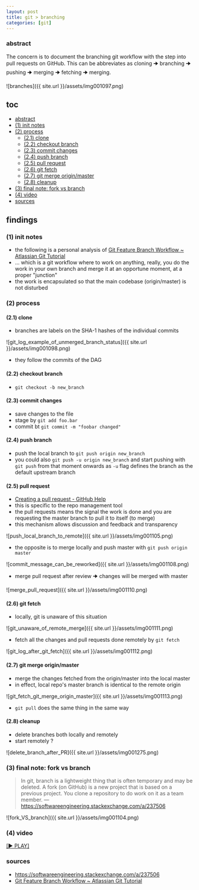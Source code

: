 ```yaml
---
layout: post
title: git > branching
categories: [git]
---
```

### abstract
The concern is to document the branching git workflow with the step into pull requests on GitHub. This can be abbreviates as cloning 🠊 branching 🠊 pushing 🠊 merging 🠊 fetching 🠊 merging. 

![branches]({{ site.url }}/assets/img001097.png)

## toc
<!-- TOC -->

- [abstract](#abstract)
- [(1) init notes](#1-init-notes)
- [(2) process](#2-process)
    - [(2.1) clone](#21-clone)
    - [(2.2) checkout branch](#22-checkout-branch)
    - [(2.3) commit changes](#23-commit-changes)
    - [(2.4) push branch](#24-push-branch)
    - [(2.5) pull request](#25-pull-request)
    - [(2.6) git fetch](#26-git-fetch)
    - [(2.7) git merge origin/master](#27-git-merge-originmaster)
    - [(2.8) cleanup](#28-cleanup)
- [(3) final note: fork vs branch](#3-final-note-fork-vs-branch)
- [(4) video](#4-video)
- [sources](#sources)

<!-- /TOC -->

## findings
### (1) init notes
* the following is a personal analysis of [Git Feature Branch Workflow ~ Atlassian Git Tutorial](https://www.atlassian.com/git/tutorials/comparing-workflows/feature-branch-workflow)
* ... which is a git workflow where to work on anything, really, you do the work in your own branch and merge it at an opportune moment, at a proper "junction" 
* the work is encapsulated so that the main codebase (origin/master) is not disturbed

### (2) process
#### (2.1) clone
* branches are labels on the SHA-1 hashes of the individual commits 

![git_log_example_of_unmerged_branch_status]({{ site.url }}/assets/img001098.png)

* they follow the commits of the DAG

#### (2.2) checkout branch 
* `git checkout -b new_branch`

#### (2.3) commit changes
* save changes to the file
* stage by `git add foo.bar`
* commit bt `git commit -m "foobar changed"`

#### (2.4) push branch
* push the local branch to `git push origin new_branch`
* you could also `git push -u origin new_branch` and start pushing with `git push` from that moment onwards as `-u` flag defines the branch as the default upstream branch

#### (2.5) pull request
* [Creating a pull request - GitHub Help](https://help.github.com/en/github/collaborating-with-issues-and-pull-requests/creating-a-pull-request)
* this is specific to the repo management tool
* the pull requests means the signal the work is done and you are requesting the master branch to pull it to itself (to merge)
* this mechanism allows discussion and feedback and transparency

![push_local_branch_to_remote]({{ site.url }}/assets/img001105.png)

* the opposite is to merge locally and push master with `git push origin master`

![commit_message_can_be_reworked]({{ site.url }}/assets/img001108.png)

* merge pull request after review 🠊 changes will be merged with master

![merge_pull_request]({{ site.url }}/assets/img001110.png)

#### (2.6) git fetch

* locally, git is unaware of this situation

![git_unaware_of_remote_merge]({{ site.url }}/assets/img001111.png)

* fetch all the changes and pull requests done remotely by `git fetch`

![git_log_after_git_fetch]({{ site.url }}/assets/img001112.png)

#### (2.7) git merge origin/master
* merge the changes fetched from the origin/master into the local master
* in effect, local repo's master branch is identical to the remote origin

![git_fetch_git_merge_origin_master]({{ site.url }}/assets/img001113.png)

* `git pull` does the same thing in the same way

#### (2.8) cleanup
* delete branches both locally and remotely
* start remotely ? 

![delete_branch_after_PR]({{ site.url }}/assets/img001275.png)


### (3) final note: fork vs branch
> In git, branch is a lightweight thing that is often temporary and may be deleted. A fork (on GitHub) is a new project that is based on a previous project. You clone a repository to do work on it as a team member.
— <https://softwareengineering.stackexchange.com/a/237506>

![fork_VS_branch]({{ site.url }}/assets/img001104.png)

### (4) video
[[▶ PLAY]](https://drive.google.com/file/d/1Pp3TOiv_yEQloOA6pYcxXHp5If6x94Wf/view?usp=sharing)

### sources
* <https://softwareengineering.stackexchange.com/a/237506>
* [Git Feature Branch Workflow ~ Atlassian Git Tutorial](https://www.atlassian.com/git/tutorials/comparing-workflows/feature-branch-workflow)